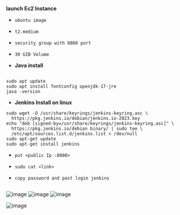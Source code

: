 **launch Ec2 Instance**

   - `ubuntu image`
   - `t2.medium`
   - `security group with 8080 port`
   - `30 GIB Volume`

- **Java install**
```

sudo apt update
sudo apt install fontconfig openjdk-17-jre
java -version

```
- **Jenkins Install on linux**
```
sudo wget -O /usr/share/keyrings/jenkins-keyring.asc \
  https://pkg.jenkins.io/debian/jenkins.io-2023.key
echo "deb [signed-by=/usr/share/keyrings/jenkins-keyring.asc]" \
  https://pkg.jenkins.io/debian binary/ | sudo tee \
  /etc/apt/sources.list.d/jenkins.list > /dev/null
sudo apt-get update
sudo apt-get install jenkins

```
- `put <public Ip :8080>`
  
- `sudo cat <link>`
  
- `copy password and past login jenkins`

```
```
![image](https://github.com/user-attachments/assets/098cf8ca-ecc0-418a-80c0-5085412f0327)
![image](https://github.com/user-attachments/assets/dbbc7096-fb84-4f7e-930a-8a6014e5d4e9)
![image](https://github.com/user-attachments/assets/9851254d-0dde-430e-856e-8a1213948c5a)

![image](https://github.com/user-attachments/assets/5bd49dfc-dc4f-4726-a6a8-b9994d95cc0e)

